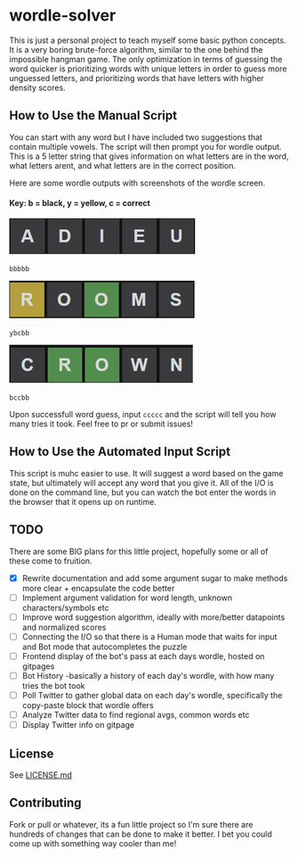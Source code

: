# wordle-solver

This is just a personal project to teach myself some basic python concepts. It is a very boring brute-force algorithm,
similar to the one behind the impossible hangman game. The only optimization in terms of guessing the word quicker is
prioritizing words with unique letters in order to guess more unguessed letters, and prioritizing words that have
letters with higher density scores.

## How to Use the Manual Script

You can start with any word but I have included two suggestions that contain multiple vowels. The script will then
prompt you for wordle output. This is a 5 letter string that gives information on what letters are in the word, what
letters arent, and what letters are in the correct position.

Here are some wordle outputs with screenshots of the wordle screen.

#### Key: b = black, y = yellow, c = correct

![bbbbb.png](assets/bbbbb.png)

`bbbbb`

![ybcbb.png](assets/ybcbb.png)

`ybcbb`

![img.png](assets/bccbb.png)

`bccbb`

Upon successfull word guess, input `ccccc` and the script will tell you how many tries it took. Feel free to pr or
submit issues!

## How to Use the Automated Input Script

This script is muhc easier to use. It will suggest a word based on the game state, but ultimately will accept any word
that you give it. All of the I/O is done on the command line, but you can watch the bot enter the words in the browser
that it opens up on runtime.

## TODO

There are some BIG plans for this little project, hopefully some or all of these come to fruition.

- [x] Rewrite documentation and add some argument sugar to make methods more clear + encapsulate the code better
- [ ] Implement argument validation for word length, unknown characters/symbols etc
- [ ] Improve word suggestion algorithm, ideally with more/better datapoints and normalized scores
- [ ] Connecting the I/O so that there is a Human mode that waits for input and Bot mode that autocompletes the puzzle
- [ ] Frontend display of the bot's pass at each days wordle, hosted on gitpages
- [ ] Bot History -basically a history of each day's wordle, with how many tries the bot took
- [ ] Poll Twitter to gather global data on each day's wordle, specifically the copy-paste block that wordle offers
- [ ] Analyze Twitter data to find regional avgs, common words etc
- [ ] Display Twitter info on gitpage

## License

See [LICENSE.md](LICENSE.md)

## Contributing

Fork or pull or whatever, its a fun little project so I'm sure there are hundreds of changes that can be done to make it
better. I bet you could come up with something way cooler than me!
